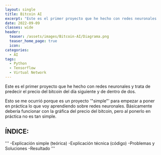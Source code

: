 ```yaml
---
layout: single
title: Bitcoin AI
excerpt: "Este es el primer proyecto que he hecho con redes neuronales y trata de predecir el precio del bitcoin del día siguiente y de dentro de dos."
date: 2022-09-09
classes: wide
header:
  teaser: /assets/images/Bitcoin-AI/Diagrama.png
  teaser_home_page: true
  icon: 
categories:
  - AI
tags:  
  - Python
  - Tensorflow
  - Virtual Network
---
```


Este es el primer proyecto que he hecho con redes neuronales y trata de predecir el precio del bitcoin del día siguiente y de dentro de dos.

Esto se me ocurrió porque es un proyecto '"simple"' para empezar a poner en práctica lo que voy aprendiendo sobre redes neuronales. Básicamente debería funcionar con la gráfica del precio del bitcoin, pero al ponerlo en práctica no es tan simple.

## ÍNDICE:

'''
  -Explicación simple (teórica)
  -Explicación técnica (código)
  -Problemas y Soluciones
  -Resultado
''' 


